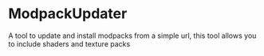 # ModpackUpdater
A tool to update and install modpacks from a simple url, this tool allows you to include shaders and texture packs
